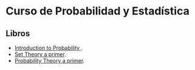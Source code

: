 # Curso de Probabilidad y Estadística

## Libros 

- [Introduction to Probability ](http://www.dartmouth.edu/~chance/teaching_aids/books_articles/probability_book/pdf.html).
- [Set Theory a primer](https://jeremykun.com/2011/07/09/set-theory-a-primer/).
- [Probability Theory a primer](https://jeremykun.com/2013/01/04/probability-theory-a-primer/).
